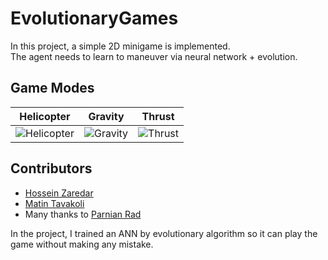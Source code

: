 # EvolutionaryGames

In this project, a simple 2D minigame is implemented. <br>
The agent needs to learn to maneuver via neural network + evolution.


## Game Modes
Helicopter             |  Gravity          |  Thrust
:-------------------------:|:-------------------------:|:-------------------------:
![Helicopter](https://github.com/HosseinZaredar/EvolutionaryGames/blob/main/screenshots/helicopter.png?raw=true)  |  ![Gravity](https://github.com/HosseinZaredar/EvolutionaryGames/blob/main/screenshots/gravity.png?raw=true) | ![Thrust](https://github.com/HosseinZaredar/EvolutionaryGames/blob/main/screenshots/thrust.png?raw=true)

## Contributors
- [Hossein Zaredar](https://github.com/HosseinZaredar)
- [Matin Tavakoli](https://github.com/MatinTavakoli/) <br>
- Many thanks to [Parnian Rad](https://github.com/Parnian-Rad)

In the project, I trained an ANN by evolutionary algorithm so it can play the game without making any mistake.
